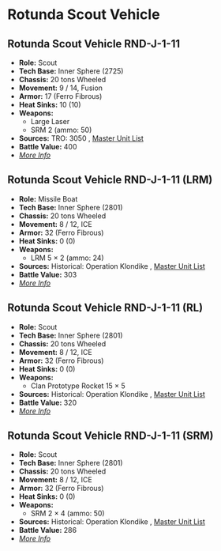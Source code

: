 # Rotunda Scout Vehicle 

## Rotunda Scout Vehicle RND-J-1-11 

- **Role:** Scout 
- **Tech Base:** Inner Sphere (2725) 
- **Chassis:** 20 tons Wheeled 
- **Movement:** 9 / 14, Fusion 
- **Armor:** 17 (Ferro Fibrous) 
- **Heat Sinks:** 10 (10) 
- **Weapons:** 
  - Large Laser 
  - SRM 2 (ammo: 50) 
- **Sources:** TRO: 3050 , [Master Unit List](http://masterunitlist.info/Unit/Details/2745) 
- **Battle Value:** 400 
- [*More Info*](rotunda_scout_vehicle/rotunda_scout_vehicle_rnd-j-1-11.md) 

## Rotunda Scout Vehicle RND-J-1-11 (LRM) 

- **Role:** Missile Boat 
- **Tech Base:** Inner Sphere (2801) 
- **Chassis:** 20 tons Wheeled 
- **Movement:** 8 / 12, ICE 
- **Armor:** 32 (Ferro Fibrous) 
- **Heat Sinks:** 0 (0) 
- **Weapons:** 
  - LRM 5 × 2 (ammo: 24) 
- **Sources:** Historical: Operation Klondike , [Master Unit List](http://masterunitlist.info/Unit/Details/2746) 
- **Battle Value:** 303 
- [*More Info*](rotunda_scout_vehicle/rotunda_scout_vehicle_rnd-j-1-11_lrm.md) 

## Rotunda Scout Vehicle RND-J-1-11 (RL) 

- **Role:** Scout 
- **Tech Base:** Inner Sphere (2801) 
- **Chassis:** 20 tons Wheeled 
- **Movement:** 8 / 12, ICE 
- **Armor:** 32 (Ferro Fibrous) 
- **Heat Sinks:** 0 (0) 
- **Weapons:** 
  - Clan Prototype Rocket 15 × 5 
- **Sources:** Historical: Operation Klondike , [Master Unit List](http://masterunitlist.info/Unit/Details/2747) 
- **Battle Value:** 320 
- [*More Info*](rotunda_scout_vehicle/rotunda_scout_vehicle_rnd-j-1-11_rl.md) 

## Rotunda Scout Vehicle RND-J-1-11 (SRM) 

- **Role:** Scout 
- **Tech Base:** Inner Sphere (2801) 
- **Chassis:** 20 tons Wheeled 
- **Movement:** 8 / 12, ICE 
- **Armor:** 32 (Ferro Fibrous) 
- **Heat Sinks:** 0 (0) 
- **Weapons:** 
  - SRM 2 × 4 (ammo: 50) 
- **Sources:** Historical: Operation Klondike , [Master Unit List](http://masterunitlist.info/Unit/Details/2748) 
- **Battle Value:** 286 
- [*More Info*](rotunda_scout_vehicle/rotunda_scout_vehicle_rnd-j-1-11_srm.md) 

